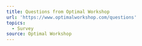 ```yaml
---
title: Questions from Optimal Workshop
url: 'https://www.optimalworkshop.com/questions'
topics:
  - Survey
source: Optimal Workshop
---
```


